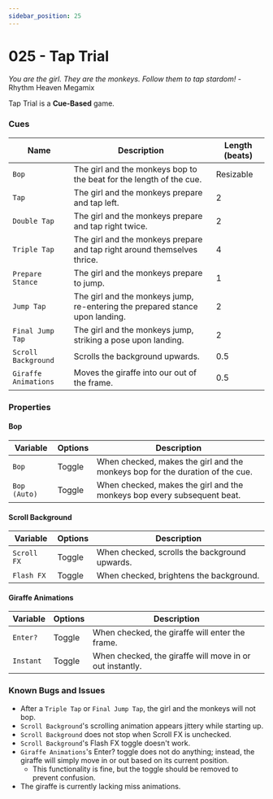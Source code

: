 ```yaml
---
sidebar_position: 25
---
```

# 025 - Tap Trial

*You are the girl. They are the monkeys. Follow them to tap stardom!* - Rhythm Heaven Megamix

Tap Trial is a **Cue-Based** game.

### Cues

|Name|Description|Length (beats)|
|---|---|---|
|`Bop`|The girl and the monkeys bop to the beat for the length of the cue.|Resizable|
|`Tap`|The girl and the monkeys prepare and tap left.|2|
|`Double Tap`|The girl and the monkeys prepare and tap right twice.|2|
|`Triple Tap`|The girl and the monkeys prepare and tap right around themselves thrice.|4|
|`Prepare Stance`|The girl and the monkeys prepare to jump.|1|
|`Jump Tap`|The girl and the monkeys jump, re-entering the prepared stance upon landing.|2|
|`Final Jump Tap`|The girl and the monkeys jump, striking a pose upon landing.|2|
|`Scroll Background`|Scrolls the background upwards.|0.5|
|`Giraffe Animations`|Moves the giraffe into our out of the frame.|0.5|

### Properties

#### Bop
|Variable|Options|Description|
|---|---|---|
|`Bop`|Toggle|When checked, makes the girl and the monkeys bop for the duration of the cue.|
|`Bop (Auto)`|Toggle|When checked, makes the girl and the monkeys bop every subsequent beat.|

#### Scroll Background
|Variable|Options|Description|
|---|---|---|
|`Scroll FX`|Toggle|When checked, scrolls the background upwards.|
|`Flash FX`|Toggle|When checked, brightens the background.|

#### Giraffe Animations
|Variable|Options|Description|
|---|---|---|
|`Enter?`|Toggle|When checked, the giraffe will enter the frame.|
|`Instant`|Toggle|When checked, the giraffe will move in or out instantly.|


### Known Bugs and Issues
- After a `Triple Tap` or `Final Jump Tap`, the girl and the monkeys will not bop.
- `Scroll Background`'s scrolling animation appears jittery while starting up.
- `Scroll Background` does not stop when Scroll FX is unchecked.
- `Scroll Background`'s Flash FX toggle doesn't work.
- `Giraffe Animations`'s Enter? toggle does not do anything; instead, the giraffe will simply move in or out based on its current position.
	- This functionality is fine, but the toggle should be removed to prevent confusion.
- The giraffe is currently lacking miss animations.
